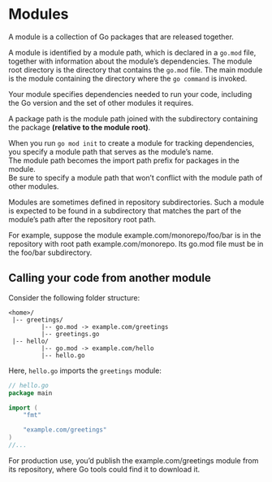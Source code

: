# Modules
A module is a collection of Go packages that are released together.
  
A module is identified by a module path, which is declared in a `go.mod`
file, together with information about the module’s dependencies. The module
root directory is the directory that contains the `go.mod` file. The main 
module is the module containing the directory where the `go command` is 
invoked.  
  
Your module specifies dependencies needed to run your code, including the 
Go version and the set of other modules it requires.  
  
A package path is the module path joined with the subdirectory containing 
the package **(relative to the module root)**.
  
When you run `go mod init` to create a module for tracking dependencies, you
specify a module path that serves as the module’s name.  
The module path becomes the import path prefix for packages in the module.  
Be sure to specify a module path that won’t conflict with the module path 
of other modules.  
  
Modules are sometimes defined in repository subdirectories. Such a module 
is expected to be found in a subdirectory that matches the part of the 
module’s path after the repository root path.  
  
For example, suppose the module example.com/monorepo/foo/bar is in the 
repository with root path example.com/monorepo. Its go.mod file must be in
the foo/bar subdirectory.

## Calling your code from another module
Consider the following folder structure:

```plaintext
<home>/
 |-- greetings/
		 |-- go.mod -> example.com/greetings
		 |-- greetings.go
 |-- hello/
		 |-- go.mod -> example.com/hello
		 |-- hello.go
```
  
Here, `hello.go` imports the `greetings` module:

```go
// hello.go
package main

import (
    "fmt"

    "example.com/greetings"
)
//...
```

For production use, you’d publish the example.com/greetings module from its
repository, where Go tools could find it to download it.
